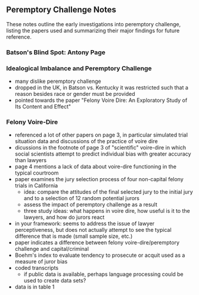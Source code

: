 ## Peremptory Challenge Notes

These notes outline the early investigations into peremptory challenge, listing the papers used and summarizing their major
findings for future reference.

### Batson's Blind Spot: Antony Page

### Idealogical Imbalance and Peremptory Challenge

 - many dislike peremptory challenge
 - dropped in the UK, in Batson vs. Kentucky it was restricted such that a reason besides race or gender must be provided
 - pointed towards the paper "Felony Voire Dire: An Exploratory Study of Its Content and Effect"


### Felony Voire-Dire

 - referenced a lot of other papers on page 3, in particular simulated trial situation data and discussions of the practice of
   voire dire
 - dicussions in the footnote of page 3 of "scientific" voire-dire in which social scientists attempt to predict individual bias
   with greater accuracy than lawyers
 - page 4 mentions a lack of data about voire-dire functioning in the typical courtroom
 - paper examines the jury selection process of four non-capital felony trials in California
   - idea: compare the attitudes of the final selected jury to the initial jury and to a selection of 12 random potential jurors
   - assess the impact of peremptory challenge as a result
   - three study ideas: what happens in voire dire, how useful is it to the lawyers, and how do jurors react
 - in your framework: seems to address the issue of lawyer perceptiveness, but does not actually attempt to see the typical
   difference that is made (small sample size, etc.)
 - paper indicates a difference between felony voire-dire/peremptory challenge and capital/criminal
 - Boehm's index to evaluate tendency to prosecute or acquit used as a measure of juror bias
 - coded transcripts
   - if public data is available, perhaps language processing could be used to create data sets?
 - data is in table 1
 
